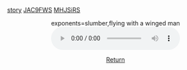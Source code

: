 [story](./LogWays.pdf)
[JAC9FWS](./JaC9FWS.html)
[MHJSiRS](./MHJSIRS.html)

<center>
<figure>
    <figcaption>exponents=slumber,flying with a winged man</figcaption>
    <audio
        controls
        src="./JaC9FWS.ogg">
    </audio>
</figure>
<a href="ways2.md">Return</a>
</center>
